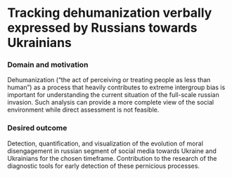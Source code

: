 # Tracking dehumanization verbally expressed by Russians towards Ukrainians

### Domain and motivation

Dehumanization (“the act of perceiving or treating people as less than human”) as a process that heavily contributes to extreme intergroup bias is important for understanding the current situation of the full-scale russian invasion.
Such analysis can provide a more complete view of the social environment while direct assessment is not feasible.

### Desired outcome
Detection, quantification, and visualization of the evolution of moral disengagement in russian segment of social media towards Ukraine and Ukrainians for the chosen timeframe. Contribution to the research of the diagnostic tools for early detection of these pernicious processes.
